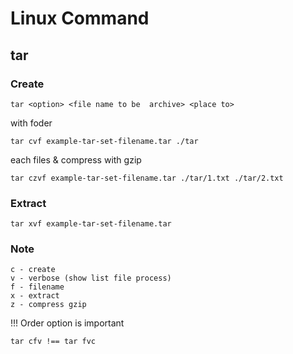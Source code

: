 # Linux Command

## tar

### Create

```tar <option> <file name to be  archive> <place to>```

with foder

```tar cvf example-tar-set-filename.tar ./tar```

each files & compress with gzip

```tar czvf example-tar-set-filename.tar ./tar/1.txt ./tar/2.txt```

### Extract

```tar xvf example-tar-set-filename.tar```

### Note

```
c - create
v - verbose (show list file process)
f - filename
x - extract
z - compress gzip
```

!!! Order option is important
```
tar cfv !== tar fvc
```


